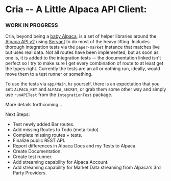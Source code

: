 # Cria -- A Little Alpaca API Client:
### WORK IN PROGRESS

Cria, beyond being a [baby Alpaca](https://en.wikipedia.org/wiki/Cria), is a set of helper libraries around the [Alpaca API v2](https://docs.alpaca.markets/api-documentation/api-v2/) using [Servant](https://github.com/haskell-servant/servant/) to do most of the heavy lifting. Includes thorough integration tests via the `paper-market` instance that matches live but uses real data. Not all routes have been implemented, but as soon as one is, it is added to the integration tests -- the documentation linked isn't perfect so I try to make sure I get every combination of route to at least get the types right. Currently the tests are an all or nothing run, ideally, would move them to a test runner or something.

To use the tests via `app/Main.hs` yourself, there is an expectation that you set: `ALPACA_KEY` and `ALPACA_SECRET`, or grab them some other way and simply use `runAPITest` from the `IntegrationTest` package.

More details forthcoming...

Next Steps:
* Test newly added Bar routes.
* Add missing Routes to Todo (meta-todo).
* Complete missing routes + tests.
* Finalize public REST API.
* Report differences in Alpaca Docs and my Tests to Alpaca.
* Create Documentation.
* Create test runner.
* Add streaming capability for Alpaca Account.
* Add streaming capability for Market Data streaming from Alpaca's 3rd Party Providers.
